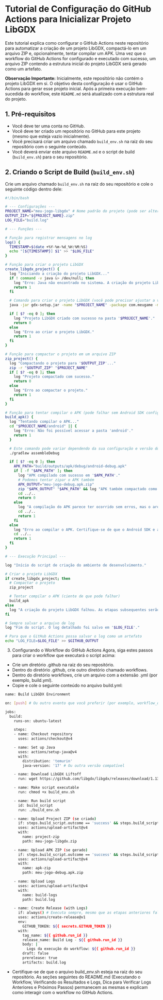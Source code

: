 # Tutorial de Configuração do GitHub Actions para Inicializar Projeto LibGDX

Este tutorial explica como configurar o GitHub Actions neste repositório para automatizar a criação de um projeto LibGDX, compactá-lo em um arquivo ZIP e, opcionalmente, tentar compilar um APK. Uma vez que o workflow do GitHub Actions for configurado e executado com sucesso, um arquivo ZIP contendo a estrutura inicial do projeto LibGDX será gerado como um artefato.

**Observação Importante:** Inicialmente, este repositório não contém o projeto LibGDX em si. O objetivo desta configuração é usar o GitHub Actions para gerar esse projeto inicial. Após a primeira execução bem-sucedida do workflow, este `README.md` será atualizado com a estrutura real do projeto.

## 1. Pré-requisitos

* Você deve ter uma conta no GitHub.
* Você deve ter criado um repositório no GitHub para este projeto (mesmo que esteja vazio inicialmente).
* Você precisará criar um arquivo chamado `build_env.sh` na raiz do seu repositório com o seguinte conteúdo.
* Você deverá enviar este arquivo `README.md` e o script de build (`build_env.sh`) para o seu repositório.

## 2. Criando o Script de Build (`build_env.sh`)

Crie um arquivo chamado `build_env.sh` na raiz do seu repositório e cole o seguinte código dentro dele:

```bash
#!/bin/bash

# --- Configurações ---
PROJECT_NAME="meu-jogo-libgdx" # Nome padrão do projeto (pode ser alterado)
OUTPUT_ZIP="${PROJECT_NAME}.zip"
LOG_FILE="build.log"

# --- Funções ---

# Função para registrar mensagens no log
log() {
  TIMESTAMP=$(date +%Y-%m-%d_%H:%M:%S)
  echo "[${TIMESTAMP}] $1" >> "$LOG_FILE"
}

# Função para criar o projeto LibGDX
create_libgdx_project() {
  log "Iniciando a criação do projeto LibGDX..."
  if ! command -v java &> /dev/null; then
    log "Erro: Java não encontrado no sistema. A criação do projeto LibGDX requer Java."
    return 1
  fi

  # Comando para criar o projeto LibGDX (você pode precisar ajustar a versão)
  java -jar gdx-setup.jar -name "$PROJECT_NAME" -package com.meugame -mainClass MeuJogo -androidSdk .

  if [ $? -eq 0 ]; then
    log "Projeto LibGDX criado com sucesso na pasta '$PROJECT_NAME'."
    return 0
  else
    log "Erro ao criar o projeto LibGDX."
    return 1
  fi
}

# Função para compactar o projeto em um arquivo ZIP
zip_project() {
  log "Compactando o projeto para '$OUTPUT_ZIP'..."
  zip -r "$OUTPUT_ZIP" "$PROJECT_NAME"
  if [ $? -eq 0 ]; then
    log "Projeto compactado com sucesso."
    return 0
  else
    log "Erro ao compactar o projeto."
    return 1
  fi
}

# Função para tentar compilar o APK (pode falhar sem Android SDK configurado)
build_apk() {
  log "Tentando compilar o APK..."
  cd "$PROJECT_NAME/android" || {
    log "Erro: Não foi possível acessar a pasta 'android'."
    return 1
  }

  # Este comando pode variar dependendo da sua configuração e versão do Gradle
  ./gradlew assembleDebug

  if [ $? -eq 0 ]; then
    APK_PATH="build/outputs/apk/debug/android-debug.apk"
    if [ -f "$APK_PATH" ]; then
      log "APK compilado com sucesso em '$APK_PATH'."
      # Podemos tentar zipar o APK também
      APK_OUTPUT="meu-jogo-debug.apk.zip"
      zip "$APK_OUTPUT" "$APK_PATH" && log "APK também compactado como '$APK_OUTPUT'."
      cd ../..
      return 0
    else
      log "A compilação do APK parece ter ocorrido sem erros, mas o arquivo APK não foi encontrado em '$APK_PATH'."
      cd ../..
      return 1
    fi
  else
    log "Erro ao compilar o APK. Certifique-se de que o Android SDK e as dependências estão configurados corretamente."
    cd ../..
    return 1
  fi
}

# --- Execução Principal ---

log "Início do script de criação do ambiente de desenvolvimento."

# Criar o projeto LibGDX
if create_libgdx_project; then
  # Compactar o projeto
  zip_project

  # Tentar compilar o APK (ciente de que pode falhar)
  build_apk
else
  log "A criação do projeto LibGDX falhou. As etapas subsequentes serão ignoradas."
fi

# Sempre salvar o arquivo de log
log "Fim do script. O log detalhado foi salvo em '$LOG_FILE'."

# Para que o GitHub Actions possa salvar o log como um artefato
echo "LOG_FILE=$LOG_FILE" >> $GITHUB_OUTPUT
```

3. Configurando o Workflow do GitHub Actions
Agora, siga estes passos para criar o workflow que executará o script acima:
 * Crie um diretório .github na raiz do seu repositório.
 * Dentro do diretório .github, crie outro diretório chamado workflows.
 * Dentro do diretório workflows, crie um arquivo com a extensão .yml (por exemplo, build.yml).
 * Copie e cole o seguinte conteúdo no arquivo build.yml:

```bash
name: Build LibGDX Environment

on: [push] # Ou outro evento que você preferir (por exemplo, workflow_dispatch para execução manual)

jobs:
  build:
    runs-on: ubuntu-latest

    steps:
    - name: Checkout repository
      uses: actions/checkout@v4

    - name: Set up Java
      uses: actions/setup-java@v4
      with:
        distribution: 'temurin'
        java-version: '17' # Ou outra versão compatível

    - name: Download LibGDX Liftoff
      run: wget https://github.com/libgdx/libgdx/releases/download/1.13.1/gdx-liftoff-1.13.1.jar # Use a versão mais recente

    - name: Make script executable
      run: chmod +x build_env.sh

    - name: Run build script
      id: build_script
      run: ./build_env.sh

    - name: Upload Project ZIP (se criado)
      if: steps.build_script.outcome == 'success' && steps.build_script.outputs.LOG_FILE == '' && -f meu-jogo-libgdx.zip
      uses: actions/upload-artifact@v4
      with:
        name: project-zip
        path: meu-jogo-libgdx.zip

    - name: Upload APK ZIP (se gerado)
      if: steps.build_script.outcome == 'success' && steps.build_script.outputs.LOG_FILE == '' && -f meu-jogo-debug.apk.zip
      uses: actions/upload-artifact@v4
      with:
        name: apk-zip
        path: meu-jogo-debug.apk.zip

    - name: Upload Logs
      uses: actions/upload-artifact@v4
      with:
        name: build-logs
        path: build.log

    - name: Create Release (with Logs)
      if: always() # Executa sempre, mesmo que as etapas anteriores falhem
      uses: actions/create-release@v1
      env:
        GITHUB_TOKEN: ${{ secrets.GITHUB_TOKEN }}
      with:
        tag_name: ${{ github.run_id }}
        release_name: Build Log - ${{ github.run_id }}
        body: |
          Logs da execução do workflow: ${{ github.run_id }}
        draft: false
        prerelease: true
        artifacts: build.log
```

 * Certifique-se de que o arquivo build_env.sh esteja na raiz do seu repositório.
As seções seguintes do README.md (Executando o Workflow, Verificando os Resultados e Logs, Dica para Verificar Logs Anteriores e Próximos Passos) permanecem as mesmas e explicam como interagir com o workflow no GitHub Actions.
